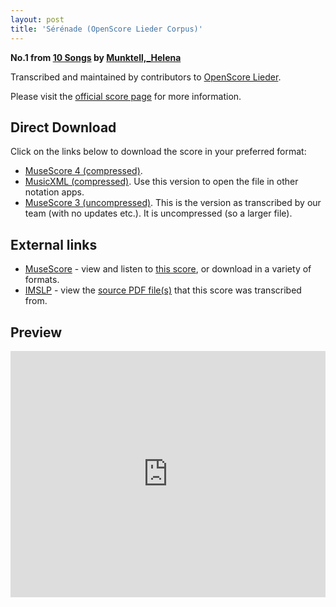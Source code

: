 ```yaml
---
layout: post
title: 'Sérénade (OpenScore Lieder Corpus)'
---
```


__No.1 from [10 Songs](https://fourscoreandmore.org/OpenScore/Munktell%2C_Helena/10_Songs/) by [Munktell,_Helena](https://fourscoreandmore.org/OpenScore/Munktell%2C_Helena)__

Transcribed and maintained by contributors to [OpenScore Lieder].

Please visit the [official score page] for more information.

[official score page]: https://musescore.com/openscore-lieder-corpus/scores/6654094
[OpenScore Lieder]: https://musescore.com/openscore-lieder-corpus

## Direct Download

Click on the links below to download the score in your preferred format:
- [MuseScore 4 (compressed)](https://fourscoreandmore.org/OpenScore/Munktell%2C_Helena/10_Songs/01_S%C3%A9r%C3%A9nade.mscz).
- [MusicXML (compressed)](https://fourscoreandmore.org/OpenScore/Munktell%2C_Helena/10_Songs/01_S%C3%A9r%C3%A9nade.mxl). Use this version to open the file in other notation apps.
- [MuseScore 3 (uncompressed)](https://raw.githubusercontent.com/OpenScore/Lieder/refs/heads/main/scores/Munktell%2C_Helena/10_Songs/01_S%C3%A9r%C3%A9nade/lc6654094.mscx). This is the version as transcribed by our team (with no updates etc.). It is uncompressed (so a larger file).

## External links

- [MuseScore] - view and listen to [this score][MuseScore], or download in a variety of formats.
- [IMSLP] - view the [source PDF file(s)][IMSLP] that this score was transcribed from.

[MuseScore]: https://musescore.com/score/6654094
[IMSLP]: https://imslp.org/wiki/Special:ReverseLookup/434307

## Preview

<iframe width="100%" height="394" src="https://musescore.com/openscore-lieder-corpus/scores/6654094/embed" frameborder="0" allowfullscreen allow="autoplay; fullscreen"></iframe>
